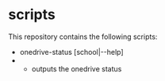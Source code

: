 # scripts

This repository contains the following scripts:

- onedrive-status [school|--help]
- - outputs the onedrive status
